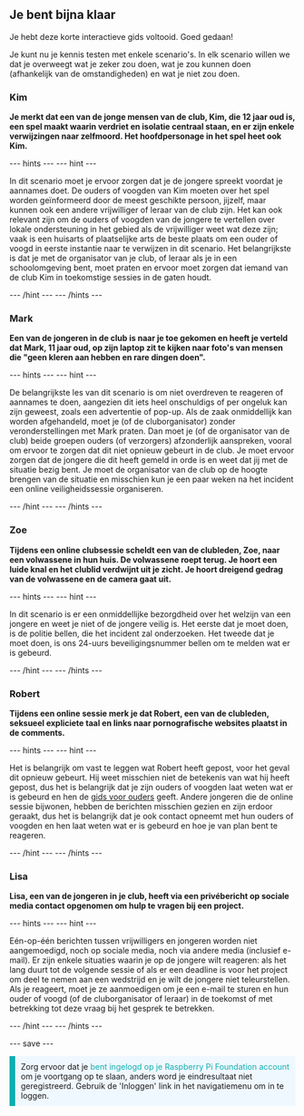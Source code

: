 ## Je bent bijna klaar

Je hebt deze korte interactieve gids voltooid. Goed gedaan!

Je kunt nu je kennis testen met enkele scenario's. In elk scenario willen we dat je overweegt wat je zeker zou doen, wat je zou kunnen doen (afhankelijk van de omstandigheden) en wat je niet zou doen.

### Kim

**Je merkt dat een van de jonge mensen van de club, Kim, die 12 jaar oud is, een spel maakt waarin verdriet en isolatie centraal staan, en er zijn enkele verwijzingen naar zelfmoord. Het hoofdpersonage in het spel heet ook Kim.**

--- hints --- --- hint ---

In dit scenario moet je ervoor zorgen dat je de jongere spreekt voordat je aannames doet. De ouders of voogden van Kim moeten over het spel worden geïnformeerd door de meest geschikte persoon, jijzelf, maar kunnen ook een andere vrijwilliger of leraar van de club zijn. Het kan ook relevant zijn om de ouders of voogden van de jongere te vertellen over lokale ondersteuning in het gebied als de vrijwilliger weet wat deze zijn; vaak is een huisarts of plaatselijke arts de beste plaats om een ouder of voogd in eerste instantie naar te verwijzen in dit scenario. Het belangrijkste is dat je met de organisator van je club, of leraar als je in een schoolomgeving bent, moet praten en ervoor moet zorgen dat iemand van de club Kim in toekomstige sessies in de gaten houdt.

--- /hint --- --- /hints ---

### Mark

**Een van de jongeren in de club is naar je toe gekomen en heeft je verteld dat Mark, 11 jaar oud, op zijn laptop zit te kijken naar foto's van mensen die "geen kleren aan hebben en rare dingen doen".**

--- hints --- --- hint ---

De belangrijkste les van dit scenario is om niet overdreven te reageren of aannames te doen, aangezien dit iets heel onschuldigs of per ongeluk kan zijn geweest, zoals een advertentie of pop-up. Als de zaak onmiddellijk kan worden afgehandeld, moet je (of de cluborganisator) zonder veronderstellingen met Mark praten. Dan moet je (of de organisator van de club) beide groepen ouders (of verzorgers) afzonderlijk aanspreken, vooral om ervoor te zorgen dat dit niet opnieuw gebeurt in de club. Je moet ervoor zorgen dat de jongere die dit heeft gemeld in orde is en weet dat jij met de situatie bezig bent. Je moet de organisator van de club op de hoogte brengen van de situatie en misschien kun je een paar weken na het incident een online veiligheidssessie organiseren.

--- /hint --- --- /hints ---

### Zoe

**Tijdens een online clubsessie scheldt een van de clubleden, Zoe, naar een volwassene in hun huis. De volwassene roept terug. Je hoort een luide knal en het clublid verdwijnt uit je zicht. Je hoort dreigend gedrag van de volwassene en de camera gaat uit.**

--- hints --- --- hint ---

In dit scenario is er een onmiddellijke bezorgdheid over het welzijn van een jongere en weet je niet of de jongere veilig is. Het eerste dat je moet doen, is de politie bellen, die het incident zal onderzoeken. Het tweede dat je moet doen, is ons 24-uurs beveiligingsnummer bellen om te melden wat er is gebeurd.

--- /hint --- --- /hints ---

### Robert

**Tijdens een online sessie merk je dat Robert, een van de clubleden, seksueel expliciete taal en links naar pornografische websites plaatst in de comments.**

--- hints --- --- hint ---

Het is belangrijk om vast te leggen wat Robert heeft gepost, voor het geval dit opnieuw gebeurt. Hij weet misschien niet de betekenis van wat hij heeft gepost, dus het is belangrijk dat je zijn ouders of voogden laat weten wat er is gebeurd en hen de [gids voor ouders](https://help.coderdojo.com/cdkb/s/article/Parents-guide-to-CoderDojo) geeft. Andere jongeren die de online sessie bijwonen, hebben de berichten misschien gezien en zijn erdoor geraakt, dus het is belangrijk dat je ook contact opneemt met hun ouders of voogden en hen laat weten wat er is gebeurd en hoe je van plan bent te reageren.

--- /hint --- --- /hints ---
### Lisa

**Lisa, een van de jongeren in je club, heeft via een privébericht op sociale media contact opgenomen om hulp te vragen bij een project.**

--- hints --- --- hint ---

Eén-op-één berichten tussen vrijwilligers en jongeren worden niet aangemoedigd, noch op sociale media, noch via andere media (inclusief e-mail). Er zijn enkele situaties waarin je op de jongere wilt reageren: als het lang duurt tot de volgende sessie of als er een deadline is voor het project om deel te nemen aan een wedstrijd en je wilt de jongere niet teleurstellen. Als je reageert, moet je ze aanmoedigen om je een e-mail te sturen en hun ouder of voogd (of de cluborganisator of leraar) in de toekomst of met betrekking tot deze vraag bij het gesprek te betrekken.

--- /hint --- --- /hints ---

--- save ---

<p style="border-left: solid; border-width:10px; border-color: #0faeb0; background-color: aliceblue; padding: 10px;">
Zorg ervoor dat je <span style="color: #0faeb0">bent ingelogd op je Raspberry Pi Foundation account</span> om je voortgang op te slaan, anders word je eindresultaat niet geregistreerd. Gebruik de 'Inloggen' link in het navigatiemenu om in te loggen.
</p>
